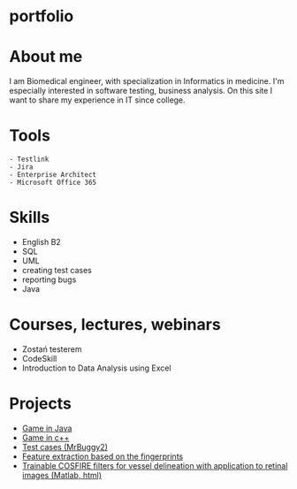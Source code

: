 # portfolio
# About me
I am Biomedical engineer, with specialization in Informatics in medicine. I'm especially interested in software testing, business analysis. On this site I want to share my experience in IT since college.

# Tools

    - Testlink 
    - Jira
    - Enterprise Architect
    - Microsoft Office 365 
  

# Skills
<ul>
   <li> English B2 </li>
   <li> SQL </li>
   <li> UML </li>
   <li> creating test cases </li>
   <li> reporting bugs </li>
   <li> Java </li>
</ul>

# Courses, lectures, webinars
<ul>
   <li> Zostań testerem </li>
   <li> CodeSkill </li>
   <li> Introduction to Data Analysis using Excel </li>
</ul>


# Projects
<ul>
   <li> <a href= "https://github.com/mallop/portfolio/tree/mallop-project1/Java_game/GameJava"> Game in Java </a> </li>
   <li> <a href= "https://github.com/mallop/portfolio/tree/mallop-project1/c%2B%2B_game"> Game in c++ </a> </li>
    <li> <a href= "https://drive.google.com/file/d/1E-_3FLRhfSbGkS0DSqDQFVh0lGu5IhHQ/view?usp=sharing"> Test cases (MrBuggy2)</a> </li>
   <li> <a href= "https://github.com/mallop/portfolio/tree/mallop-project1/Matlab_feature_extraction/Matlab_feature_extraction">Feature extraction based on the fingerprints </a> </li>
    <li> <a href= "https://github.com/mallop/portfolio/tree/mallop-project1/Matlab_cosfire_filters/Matlab_cosfire_filters"> Trainable COSFIRE filters for vessel delineation with application to retinal images (Matlab, html) </a> </li>
 </ul>
 
